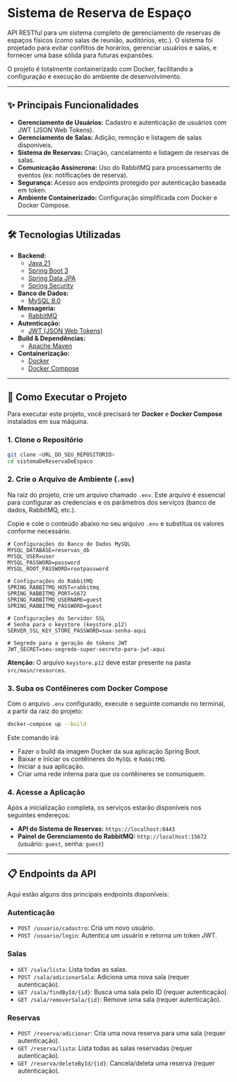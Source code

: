 # Sistema de Reserva de Espaço

API RESTful para um sistema completo de gerenciamento de reservas de espaços físicos (como salas de reunião, auditórios, etc.). O sistema foi projetado para evitar conflitos de horários, gerenciar usuários e salas, e fornecer uma base sólida para futuras expansões.

O projeto é totalmente containerizado com Docker, facilitando a configuração e execução do ambiente de desenvolvimento.

---

## ✨ Principais Funcionalidades

- **Gerenciamento de Usuários:** Cadastro e autenticação de usuários com JWT (JSON Web Tokens).
- **Gerenciamento de Salas:** Adição, remoção e listagem de salas disponíveis.
- **Sistema de Reservas:** Criação, cancelamento e listagem de reservas de salas.
- **Comunicação Assíncrona:** Uso do RabbitMQ para processamento de eventos (ex: notificações de reserva).
- **Segurança:** Acesso aos endpoints protegido por autenticação baseada em token.
- **Ambiente Containerizado:** Configuração simplificada com Docker e Docker Compose.

---

## 🛠️ Tecnologias Utilizadas

- **Backend:**
  - [Java 21](https://www.oracle.com/java/technologies/javase/jdk21-archive-downloads.html)
  - [Spring Boot 3](https://spring.io/projects/spring-boot)
  - [Spring Data JPA](https://spring.io/projects/spring-data-jpa)
  - [Spring Security](https://spring.io/projects/spring-security)
- **Banco de Dados:**
  - [MySQL 8.0](https://www.mysql.com/)
- **Mensageria:**
  - [RabbitMQ](https://www.rabbitmq.com/)
- **Autenticação:**
  - [JWT (JSON Web Tokens)](https://jwt.io/)
- **Build & Dependências:**
  - [Apache Maven](https://maven.apache.org/)
- **Containerização:**
  - [Docker](https://www.docker.com/)
  - [Docker Compose](https://docs.docker.com/compose/)

---

## 🚀 Como Executar o Projeto

Para executar este projeto, você precisará ter **Docker** e **Docker Compose** instalados em sua máquina.

### 1. Clone o Repositório

```bash
git clone <URL_DO_SEU_REPOSITORIO>
cd sistemaDeReservaDeEspaco
```

### 2. Crie o Arquivo de Ambiente (`.env`)

Na raiz do projeto, crie um arquivo chamado `.env`. Este arquivo é essencial para configurar as credenciais e os parâmetros dos serviços (banco de dados, RabbitMQ, etc.).

Copie e cole o conteúdo abaixo no seu arquivo `.env` e substitua os valores conforme necessário.

```env
# Configurações do Banco de Dados MySQL
MYSQL_DATABASE=reservas_db
MYSQL_USER=user
MYSQL_PASSWORD=password
MYSQL_ROOT_PASSWORD=rootpassword

# Configurações do RabbitMQ
SPRING_RABBITMQ_HOST=rabbitmq
SPRING_RABBITMQ_PORT=5672
SPRING_RABBITMQ_USERNAME=guest
SPRING_RABBITMQ_PASSWORD=guest

# Configurações do Servidor SSL
# Senha para o keystore (keystore.p12)
SERVER_SSL_KEY_STORE_PASSWORD=sua-senha-aqui

# Segredo para a geração de tokens JWT
JWT_SECRET=seu-segredo-super-secreto-para-jwt-aqui
```
**Atenção:** O arquivo `keystore.p12` deve estar presente na pasta `src/main/resources`.

### 3. Suba os Contêineres com Docker Compose

Com o arquivo `.env` configurado, execute o seguinte comando no terminal, a partir da raiz do projeto:

```bash
docker-compose up --build
```

Este comando irá:
- Fazer o build da imagem Docker da sua aplicação Spring Boot.
- Baixar e iniciar os contêineres do `MySQL` e `RabbitMQ`.
- Iniciar a sua aplicação.
- Criar uma rede interna para que os contêineres se comuniquem.

### 4. Acesse a Aplicação

Após a inicialização completa, os serviços estarão disponíveis nos seguintes endereços:

- **API do Sistema de Reservas:** `https://localhost:8443`
- **Painel de Gerenciamento do RabbitMQ:** `http://localhost:15672` (usuário: `guest`, senha: `guest`)

---

## 📋 Endpoints da API

Aqui estão alguns dos principais endpoints disponíveis:

### Autenticação
- `POST /usuario/cadastro`: Cria um novo usuário.
- `POST /usuario/login`: Autentica um usuário e retorna um token JWT.

### Salas
- `GET /sala/lista`: Lista todas as salas.
- `POST /sala/adicionarSala`: Adiciona uma nova sala (requer autenticação).
- `GET /sala/findById/{id}`: Busca uma sala pelo ID (requer autenticação).
- `GET /sala/removerSala/{id}`: Remove uma sala (requer autenticação).

### Reservas
- `POST /reserva/adicionar`: Cria uma nova reserva para uma sala (requer autenticação).
- `GET /reserva/lista`: Lista todas as salas reservadas (requer autenticação).
- `GET /reserva/deleteById/{id}`: Cancela/deleta uma reserva (requer autenticação).
```